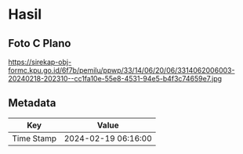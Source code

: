 # Hasil

## Foto C Plano

https://sirekap-obj-formc.kpu.go.id/6f7b/pemilu/ppwp/33/14/06/20/06/3314062006003-20240218-202310--cc1fa10e-55e8-4531-94e5-b4f3c74659e7.jpg


## Metadata

| Key        | Value               |
| ---------- | ------------------- |
| Time Stamp | 2024-02-19 06:16:00 |



